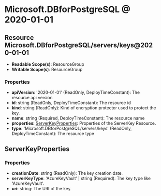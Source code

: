 # Microsoft.DBforPostgreSQL @ 2020-01-01

## Resource Microsoft.DBforPostgreSQL/servers/keys@2020-01-01
* **Readable Scope(s)**: ResourceGroup
* **Writable Scope(s)**: ResourceGroup
### Properties
* **apiVersion**: '2020-01-01' (ReadOnly, DeployTimeConstant): The resource api version
* **id**: string (ReadOnly, DeployTimeConstant): The resource id
* **kind**: string (ReadOnly): Kind of encryption protector used to protect the key.
* **name**: string (Required, DeployTimeConstant): The resource name
* **properties**: [ServerKeyProperties](#serverkeyproperties): Properties of the ServerKey Resource.
* **type**: 'Microsoft.DBforPostgreSQL/servers/keys' (ReadOnly, DeployTimeConstant): The resource type

## ServerKeyProperties
### Properties
* **creationDate**: string (ReadOnly): The key creation date.
* **serverKeyType**: 'AzureKeyVault' | string (Required): The key type like 'AzureKeyVault'.
* **uri**: string: The URI of the key.

